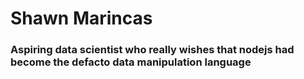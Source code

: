 # Shawn Marincas
### Aspiring data scientist who really wishes that nodejs had become the defacto data manipulation language